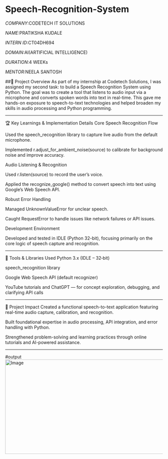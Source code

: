 # Speech-Recognition-System
*COMPANY*:CODETECH IT SOLUTIONS

*NAME*:PRATIKSHA KUDALE

*INTERN ID*:CT04DH694

*DOMAIN*:AI(ARTIFICIAL INTELLIGENCE)

*DURATION*:4 WEEKs

*MENTOR*:NEELA SANTOSH

##🚀 Project Overview
As part of my internship at Codetech Solutions, I was assigned my second task: to build a Speech Recognition System using Python. The goal was to create a tool that listens to audio input via a microphone and converts spoken words into text in real-time. This gave me hands-on exposure to speech-to-text technologies and helped broaden my skills in audio processing and Python programming.

---

🏆 Key Learnings & Implementation Details
Core Speech Recognition Flow


Used the speech_recognition library to capture live audio from the default microphone.

Implemented r.adjust_for_ambient_noise(source) to calibrate for background noise and improve accuracy.

Audio Listening & Recognition

Used r.listen(source) to record the user’s voice.

Applied the recognize_google() method to convert speech into text using Google’s Web Speech API.

Robust Error Handling

Managed UnknownValueError for unclear speech.

Caught RequestError to handle issues like network failures or API issues.

Development Environment

Developed and tested in IDLE (Python 32-bit), focusing primarily on the core logic of speech capture and recognition.

---

🧰 Tools & Libraries Used
Python 3.x (IDLE – 32‑bit)

speech_recognition library

Google Web Speech API (default recognizer)

YouTube tutorials and ChatGPT — for concept exploration, debugging, and clarifying API calls

---

🎯 Project Impact
Created a functional speech-to-text application featuring real-time audio capture, calibration, and recognition.

Built foundational expertise in audio processing, API integration, and error handling with Python.

Strengthened problem-solving and learning practices through online tutorials and AI-powered assistance.

---
#output
<img width="836" height="301" alt="Image" src="https://github.com/user-attachments/assets/9f8188ad-0b0c-4f12-9e6b-0413aa4b5c2d" />
